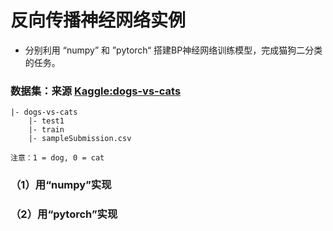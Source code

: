 # 反向传播神经网络实例

- 分别利用 “numpy” 和 ”pytorch“ 搭建BP神经网络训练模型，完成猫狗二分类的任务。

### 数据集：来源 [Kaggle:dogs-vs-cats](https://www.kaggle.com/competitions/dogs-vs-cats) 

    |- dogs-vs-cats
        |- test1
        |- train
        |- sampleSubmission.csv

    注意：1 = dog, 0 = cat

### （1）用“numpy”实现


### （2）用“pytorch”实现

